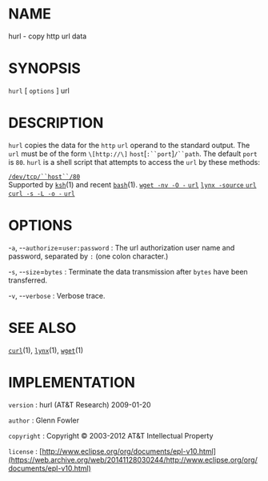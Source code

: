 # NAME

hurl - copy http url data

# SYNOPSIS

`hurl` \[ `options` \] url

# DESCRIPTION

`hurl` copies the data for the `http` `url` operand to the standard
output. The `url` must be of the form `\[http://\]`
`host`\[`:``port`\]`/``path`. The default `port` is `80`.
`hurl` is a shell script that attempts to access the `url` by these
methods:

[`/dev/tcp/``host``/80`]()
\
Supported by
[`ksh`](/web/20141128030244/http://www2.research.att.com/~astopen/man/man1/ksh.html)(1)
and recent
[`bash`](/web/20141128030244/http://www2.research.att.com/~astopen/man/man1/bash.html)(1).
[`wget -nv -O -` `url`]()
[`lynx -source` `url`]()
[`curl -s -L -o -` `url`]()

# OPTIONS

-`a`, --`authorize`=`user:password`
:   The url authorization user name and password, separated by `:`
    (one colon character.)

-`s`, --`size`=`bytes`
:   Terminate the data transmission after `bytes` have been transferred.

-`v`, --`verbose`
:   Verbose trace.

# SEE ALSO

[`curl`](/web/20141128030244/http://www2.research.att.com/~astopen/man/man1/curl.html)(1),
[`lynx`](/web/20141128030244/http://www2.research.att.com/~astopen/man/man1/lynx.html)(1),
[`wget`](/web/20141128030244/http://www2.research.att.com/~astopen/man/man1/wget.html)(1)

# IMPLEMENTATION

`version`
:   hurl (AT&T Research) 2009-01-20

`author`
:   Glenn Fowler

`copyright`
:   Copyright © 2003-2012 AT&T Intellectual Property

`license`
:   [http://www.eclipse.org/org/documents/epl-v10.html](https://web.archive.org/web/20141128030244/http://www.eclipse.org/org/documents/epl-v10.html)


